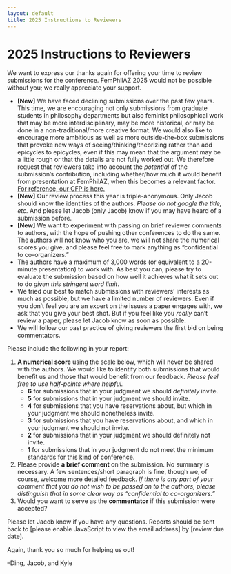 ```yaml
---
layout: default
title: 2025 Instructions to Reviewers
---
```


# 2025 Instructions to Reviewers

We want to express our thanks again for offering your time to review submissions for the conference. FemPhilAZ 2025 would not be possible without you; we really appreciate your support.

- **[New]** We have faced declining submissions over the past few years. This time, we are encouraging not only submissions from graduate students in philosophy departments but also feminist philosophical work that may be more interdisciplinary, may be more historical, or may be done in a non-traditional/more creative format. We would also like to encourage more ambitious as well as more outside-the-box submissions that provoke new ways of seeing/thinking/theorizing rather than add epicycles to epicycles, even if this may mean that the argument may be a little rough or that the details are not fully worked out. We therefore request that reviewers take into account the *potential* of the submission’s contribution, including whether/how much it would benefit from presentation at FemPhilAZ, when this becomes a relevant factor. [For reference, our CFP is here.](https://www.femphilaz.com/2025-call-for-papers/)
- **[New]** Our review process this year is triple-anonymous. Only Jacob should know the identities of the authors. *Please do not google the title, etc.* And please let Jacob (only Jacob) know if you may have heard of a submission before. 
- **[New]** We want to experiment with passing on brief reviewer comments to authors, with the hope of pushing other conferences to do the same. The authors will not know who you are, we will not share the numerical scores you give, and please feel free to mark anything as “confidential to co-organizers.”
- The authors have a maximum of 3,000 words (or equivalent to a 20-minute presentation) to work with. As best you can, please try to evaluate the submission based on how well it achieves what it sets out to do *given this stringent word limit*.
- We tried our best to match submissions with reviewers’ interests as much as possible, but we have a limited number of reviewers. Even if you don’t feel you are an expert on the issues a paper engages with, we ask that you give your best shot. But if you feel like you *really* can’t review a paper, please let Jacob know as soon as possible.
- We will follow our past practice of giving reviewers the first bid on being commentators.

Please include the following in your report:

1. **A numerical score** using the scale below, which will never be shared with the authors. We would like to identify both submissions that would benefit us and those that would benefit from our feedback. *Please feel free to use half-points where helpful.*
   - **6** for submissions that in your judgment we should *definitely* invite.
   - **5** for submissions that in your judgment we should invite.
   - **4** for submissions that you have reservations about, but which in your judgment we should nonetheless invite.
   - **3** for submissions that you have reservations about, and which in your judgment we should not invite.
   - **2** for submissions that in your judgment we should definitely not invite.
   - **1** for submissions that in your judgment do not meet the minimum standards for this kind of conference.
2. Please provide **a brief comment** on the submission. No summary is necessary. A few sentences/short paragraph is fine, though we, of course, welcome more detailed feedback. *If there is any part of your comment that you do not wish to be passed on to the authors, please distinguish that in some clear way as “confidential to co-organizers.”*
3. Would you want to serve as the **commentator** if this submission were accepted?

<script language="JavaScript" type="text/javascript">
  var fem = "femphilaz";
  var arr = "@";
  var phil = "gmail";
  var dot = ".";
  var arizona = "com";
  var s = " ";
  document.write("<p>Please let Jacob know if you have any questions. Reports should be sent back to" + s + "<a href='" + "mail" + "to:" + fem + arr + phil + dot + arizona + "'>" + fem + arr + phil + dot + arizona + "</a> by [review due date].</p>");
</script>
<noscript><p>Please let Jacob know if you have any questions. Reports should be sent back to [please enable JavaScript to view the email address] by [review due date].</p></noscript>

Again, thank you so much for helping us out!

–Ding, Jacob, and Kyle